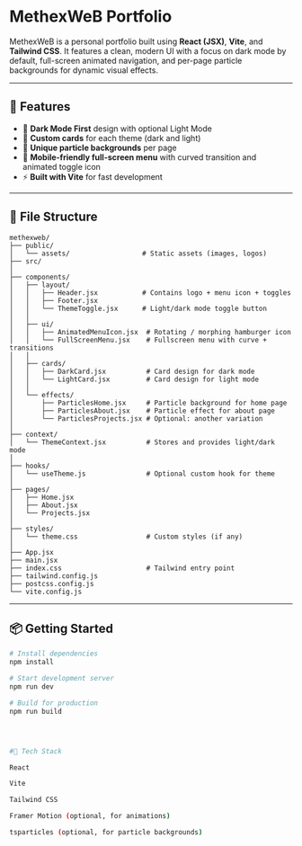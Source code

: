 # MethexWeB Portfolio

MethexWeB is a personal portfolio built using **React (JSX)**, **Vite**, and **Tailwind CSS**. It features a clean, modern UI with a focus on dark mode by default, full-screen animated navigation, and per-page particle backgrounds for dynamic visual effects.

---

## 🚀 Features

- 🌙 **Dark Mode First** design with optional Light Mode
- 🎨 **Custom cards** for each theme (dark and light)
- 💫 **Unique particle backgrounds** per page
- 📱 **Mobile-friendly full-screen menu** with curved transition and animated toggle icon
- ⚡ **Built with Vite** for fast development

---

## 🧩 File Structure




```
methexweb/
├── public/
│   └── assets/                  # Static assets (images, logos)
├── src/
│
├── components/
│   ├── layout/
│   │   ├── Header.jsx           # Contains logo + menu icon + toggles
│   │   ├── Footer.jsx
│   │   └── ThemeToggle.jsx      # Light/dark mode toggle button
│   │
│   ├── ui/
│   │   ├── AnimatedMenuIcon.jsx  # Rotating / morphing hamburger icon
│   │   └── FullScreenMenu.jsx    # Fullscreen menu with curve + transitions
│   │
│   ├── cards/
│   │   ├── DarkCard.jsx          # Card design for dark mode
│   │   └── LightCard.jsx         # Card design for light mode
│   │
│   └── effects/
│       ├── ParticlesHome.jsx     # Particle background for home page
│       ├── ParticlesAbout.jsx    # Particle effect for about page
│       └── ParticlesProjects.jsx # Optional: another variation
│
├── context/
│   └── ThemeContext.jsx          # Stores and provides light/dark mode
│
├── hooks/
│   └── useTheme.js               # Optional custom hook for theme
│
├── pages/
│   ├── Home.jsx
│   ├── About.jsx
│   └── Projects.jsx
│
├── styles/
│   └── theme.css                 # Custom styles (if any)
│
├── App.jsx
├── main.jsx
├── index.css                     # Tailwind entry point
├── tailwind.config.js
├── postcss.config.js
└── vite.config.js
```

---

## 📦 Getting Started

```bash
# Install dependencies
npm install

# Start development server
npm run dev

# Build for production
npm run build




#🔧 Tech Stack

React

Vite

Tailwind CSS

Framer Motion (optional, for animations)

tsparticles (optional, for particle backgrounds)
